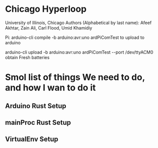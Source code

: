 Chicago Hyperloop
=================
University of Illinois, Chicago
Authors (Alphabetical by last name): Afeef Akhtar, Zain Ali, Carl Flood, Umid Khamidiy

Pi:
arduino-cli compile -b arduino:avr:uno ardPiComTest
to upload to arduino

arduino-cli upload -b arduino:avr:uno ardPiComTest --port /dev/ttyACM0
obtain Fresh batteries

# Smol list of things We need to do, and how I wan to do it
## Arduino Rust Setup
## mainProc Rust Setup
## VirtualEnv Setup
##
